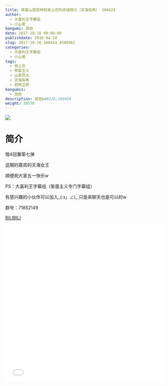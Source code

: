 ```yaml
---
title: 笨蛋山里若林和坂上忍的烦请探讨（天海佑希） 160424
author: 
  - 大喜利王字幕组
  - 小山君
bangumi: 其他
date: 2017-10-16 00:00:00
publishdate: 2016-04-24
slug: 2017-10-16_160424_4508961
categories: 
  - 大喜利王字幕组
  - 小山君
tags: 
  - 坂上忍
  - 笨蛋主义
  - 山里亮太
  - 天海佑希
  - 若林正恭
bangumis: 
  - 其他
description: 其他&#8226;160424
weight: 39576
---
```


![](https://i.imgur.com/5tSk6Cj.jpg)

# 简介  
暗4冠番第七弹


这期的嘉宾的天海女王


顺便祝大家五一快乐w


PS：大喜利王字幕组（笨蛋主义专门字幕组） 


有感兴趣的小伙伴可以加入_(:з」∠)_  只是来聊天也是可以的w


群号：71852149

  [BILIBILI](https://www.bilibili.com/video/av4508961/)


  <iframe src="//www.bilibili.com/html/html5player.html?cid=7309379&aid=4508961" width="100%" height="500" frameborder="0" allowfullscreen="allowfullscreen"></iframe>
